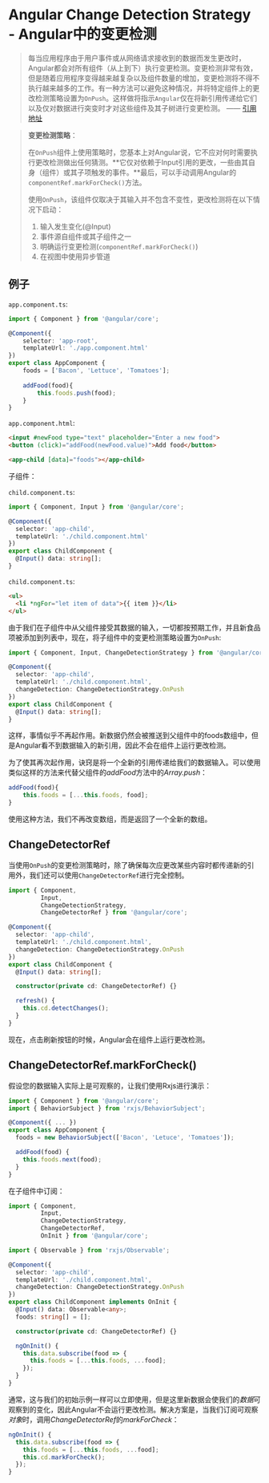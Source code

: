 # Angular Change Detection Strategy - Angular中的变更检测   

>每当应用程序由于用户事件或从网络请求接收到的数据而发生更改时，Angular都会对所有组件（从上到下）执行变更检测。变更检测非常有效，但是随着应用程序变得越来越复杂以及组件数量的增加，变更检测将不得不执行越来越多的工作。有一种方法可以避免这种情况，并将特定组件上的更改检测策略设置为`OnPush`。这样做将指示`Angular`仅在将新引用传递给它们以及仅对数据进行突变时才对这些组件及其子树进行变更检测。    —— [引用地址]( https://alligator.io/angular/change-detection-strategy/ )



> **变更检测策略**：  
>
> 在`OnPush`组件上使用策略时，您基本上对Angular说，它不应对何时需要执行更改检测做出任何猜测。**它仅对依赖于Input引用的更改，一些由其自身（组件）或其子项触发的事件。**最后，可以手动调用Angular的`componentRef.markForCheck()`方法。
>
> 使用`OnPush`，该组件仅取决于其输入并不包含不变性，更改检测将在以下情况下启动：   
>
> 1. 输入发生变化(@Input)
> 2. 事件源自组件或其子组件之一
> 3. 明确运行变更检测(`componentRef.markForCheck()`)
> 4. 在视图中使用异步管道





##  例子   

`app.component.ts`:   

```typescript
import { Component } from '@angular/core'; 

@Component({
    selector: 'app-root',
    templateUrl: './app.component.html'
})
export class AppComponent {
    foods = ['Bacon', 'Lettuce', 'Tomatoes'];
    
    addFood(food){
        this.foods.push(food);
    }
}
```

`app.component.html`:   

```html
<input #newFood type="text" placeholder="Enter a new food">
<button (click)="addFood(newFood.value)">Add food</button>

<app-child [data]="foods"></app-child>
```



子组件：  

`child.component.ts`:   

```typescript
import { Component, Input } from '@angular/core';

@Component({
  selector: 'app-child',
  templateUrl: './child.component.html'
})
export class ChildComponent {
  @Input() data: string[];
}
```

`child.component.ts`:    

```html
<ul>
  <li *ngFor="let item of data">{{ item }}</li>
</ul>
```



由于我们在子组件中从父组件接受其数据的输入，一切都按预期工作，并且新食品项被添加到列表中，现在，将子组件中的变更检测策略设置为`OnPush`:   

```typescript
import { Component, Input, ChangeDetectionStrategy } from '@angular/core';

@Component({
  selector: 'app-child',
  templateUrl: './child.component.html',
  changeDetection: ChangeDetectionStrategy.OnPush
})
export class ChildComponent {
  @Input() data: string[];
}
```

这样，事情似乎不再起作用。新数据仍然会被推送到父组件中的foods数组中，但是Angular看不到数据输入的新引用，因此不会在组件上运行更改检测。

为了使其再次起作用，诀窍是将一个全新的引用传递给我们的数据输入。可以使用类似这样的方法来代替父组件的*addFood*方法中的*Array.push*：  

```typescript
addFood(food){
    this.foods = [...this.foods, food];
}
```

使用这种方法，我们不再改变数组，而是返回了一个全新的数组。  



## ChangeDetectorRef   

当使用`OnPush`的变更检测策略时，除了确保每次应更改某些内容时都传递新的引用外，我们还可以使用`ChangeDetectorRef`进行完全控制。    

```typescript
import { Component,
         Input,
         ChangeDetectionStrategy,
         ChangeDetectorRef } from '@angular/core';

@Component({
  selector: 'app-child',
  templateUrl: './child.component.html',
  changeDetection: ChangeDetectionStrategy.OnPush
})
export class ChildComponent {
  @Input() data: string[];

  constructor(private cd: ChangeDetectorRef) {}

  refresh() {
    this.cd.detectChanges();
  }
}
```

现在，点击刷新按钮的时候，Angular会在组件上运行更改检测。   



## ChangeDetectorRef.markForCheck()    

假设您的数据输入实际上是可观察的，让我们使用Rxjs进行演示：   

```typescript
import { Component } from '@angular/core';
import { BehaviorSubject } from 'rxjs/BehaviorSubject';

@Component({ ... })
export class AppComponent {
  foods = new BehaviorSubject(['Bacon', 'Letuce', 'Tomatoes']);

  addFood(food) {
    this.foods.next(food);
  }
}
```

在子组件中订阅：  

```typescript
import { Component,
         Input,
         ChangeDetectionStrategy,
         ChangeDetectorRef,
         OnInit } from '@angular/core';

import { Observable } from 'rxjs/Observable';

@Component({
  selector: 'app-child',
  templateUrl: './child.component.html',
  changeDetection: ChangeDetectionStrategy.OnPush
})
export class ChildComponent implements OnInit {
  @Input() data: Observable<any>;
  foods: string[] = [];

  constructor(private cd: ChangeDetectorRef) {}

  ngOnInit() {
    this.data.subscribe(food => {
      this.foods = [...this.foods, ...food];
    });
  }
}
```

 通常，这与我们的初始示例一样可以立即使用，但是这里新数据会使我们的*数据*可观察到的变化，因此Angular不会运行更改检测。解决方案是，当我们订阅可观察*对象*时，调用*ChangeDetectorRef*的*markForCheck*： 

```typescript
ngOnInit() {
  this.data.subscribe(food => {
    this.foods = [...this.foods, ...food];
    this.cd.markForCheck();
  });
}
```

